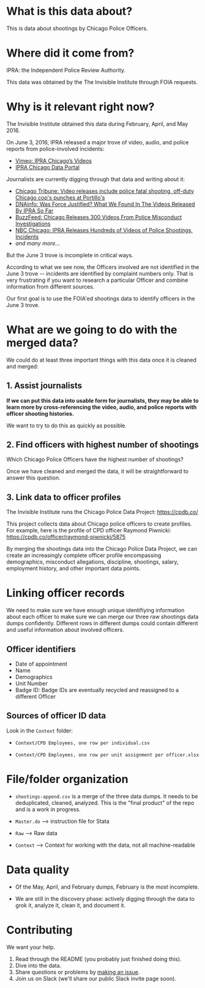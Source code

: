 # What is this data about?

This is data about shootings by Chicago Police Officers.

# Where did it come from?

IPRA: the Independent Police Review Authority.

This data was obtained by the The Invisible Institute through FOIA requests.

# Why is it relevant right now?

The Invisible Institute obtained this data during February, April, and May 2016.

On June 3, 2016, IPRA released a major trove of video, audio, and police reports from police-involved incidents:

+ [Vimeo: IPRA Chicago’s Videos](https://vimeo.com/user51379210/videos/sort:plays/format:thumbnail)
+ [IPRA Chicago Data Portal](http://portal.iprachicago.org/)

Journalists are currently digging through that data and writing about it:

+ [Chicago Tribune: Video releases include police fatal shooting, off-duty Chicago cop's punches at Portillo's](http://chicago.suntimes.com/politics/city-releases-police-misconduct-files-videos/)
+ [DNAinfo: Was Force Justified? What We Found In The Videos Released By IPRA So Far](https://www.dnainfo.com/chicago/20160603/west-town/chicago-police-misconduct-videos-released-by-ipra-show-shootings-more)
+ [BuzzFeed: Chicago Releases 300 Videos From Police Misconduct Investigations](https://www.buzzfeed.com/mikehayes/chicago-police-video-release?utm_term=.pdlwaZEGYM#.qhvOxpWQv5)
+ [NBC Chicago: IPRA Releases Hundreds of Videos of Police Shootings, Incidents](http://www.nbcchicago.com/news/local/IPRA-to-Release-Police-Misconduct-Videos-381758681.html)
+ _and many more..._

But the June 3 trove is incomplete in critical ways.

According to what we see now, the Officers involved are not identified in the June 3 trove -- incidents are identified by complaint numbers only. That is very frustrating if you want to research a particular Officer and combine information from different sources.

Our first goal is to use the FOIA'ed shootings data to identify officers in the June 3 trove.

# What are we going to do with the merged data?

We could do at least three important things with this data once it is cleaned and merged:

## 1. Assist journalists

__If we can put this data into usable form for journalists, they may be able to learn more by cross-referencing the video, audio, and police reports with officer shooting histories.__

We want to try to do this as quickly as possible.

## 2. Find officers with highest number of shootings

Which Chicago Police Officers have the highest number of shootings?

Once we have cleaned and merged the data, it will be straightforward to answer this question.

## 3. Link data to officer profiles

The Invisible Institute runs the Chicago Police Data Project: https://cpdb.co/

This project collects data about Chicago police officers to create profiles. For example, here is the profile of CPD officer Raymond Piwnicki: https://cpdb.co/officer/raymond-piwnicki/5875

By merging the shootings data into the Chicago Police Data Project, we can create an increasingly complete officer profile encompassing demographics, misconduct allegations, discipline, shootings, salary, employment history, and other important data points.

# Linking officer records

We need to make sure we have enough unique identifiying information about each officer to make sure we can merge our three raw shootings data dumps confidently. Different rows in different dumps could contain different and useful information about involved officers.

## Officer identifiers

* Date of appointment
* Name
* Demographics
* Unit Number
* Badge ID: Badge IDs are eventually recycled and reassigned to a different Officer

## Sources of officer ID data

Look in the `Context` folder:

+ `Context/CPD Employees, one row per individual.csv`

+ `Context/CPD Employees, one row per unit assignment per officer.xlsx`

# File/folder organization

+ `shootings-append.csv` is a merge of the three data dumps. It needs to be deduplicated, cleaned, analyzed. This is the "final product" of the repo and is a work in progress.

+ `Master.do` --> instruction file for Stata

+ `Raw` --> Raw data

+ `Context` --> Context for working with the data, not all machine-readable

# Data quality

+ Of the May, April, and February dumps, February is the most incomplete.

+ We are still in the discovery phase: actively digging through the data to grok it, analyze it, clean it,  and document it.

# Contributing

We want your help.

1. Read through the README (you probably just finished doing this).
2. Dive into the data.
3. Share questions or problems by [making an issue](https://github.com/invinst/shootings-data/issues).
4. Join us on Slack (we'll share our public Slack invite page soon).
